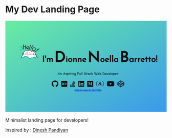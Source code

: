# My Dev Landing Page

<img src="./LandingPage.png">

Minimalist landing page for developers!

Inspired by :  [Dinesh Pandiyan](https://portfoliov1.dineshpandiyan.com)

